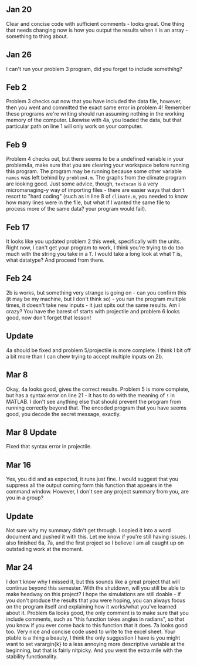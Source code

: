 ## Jan 20
Clear and concise code with sufficient comments - looks great. One thing that needs changing now is how you output the results when `T` is an array - something to thing about.

## Jan 26
I can't run your problem 3 program, did you forget to include somethihg?

## Feb 2
Problem 3 checks out now that you have included the data file, however, then you went and committed the exact same error in problem 4! Remember these programs we're writing should run assuming nothing in the working memory of the computer. Likewise with 4a, you loaded the data, but that particular path on line 1 will only work on your computer.

## Feb 9
Problem 4 checks out, but there seems to be a undefined variable in your problem4a, make sure that you are clearing your workspace before running this program. The program may be running because some other variable `names` was left behind by `problem4.m`. The graphs from the climate program are looking good. Just some advice, though, `textscan` is a very micromanaging-y way of importing files - there are easier ways that don't resort to "hard coding" (such as in line 8 of `climate.m`, you needed to know how many lines were in the file, but what if I wanted the same file to process more of the same data? your program would fail).

## Feb 17
It looks like you updated problem 2 this week, specifically with the units. Right now, I can't get your program to work, I think you're trying to do too much with the string you take in a `T`. I would take a long look at what `T` is, what datatype? And proceed from there.

## Feb 24
2b is works, but something very strange is going on - can you confirm this (it may be my machine, but I don't think so) - you run the program multiple times, it doesn't take new inputs - it just spits out the same results. Am I crazy?
You have the barest of starts with projectile and problem 6 looks good, now don't forget that lesson!

## Update
4a should be fixed and problem 5/projectile is more complete.  I think I bit off a bit more than I can chew trying to accept multiple inputs on 2b. 

## Mar 8
Okay, 4a looks good, gives the correct results. Problem 5 is more complete, but has a syntax error on line 21 - it has to do with the meaning of `!` in MATLAB. I don't see anything else that should prevent the program from running correctly beyond that. 
The encoded program that you have seems good, you decode the secret message, exactly.

## Mar 8 Update
Fixed that syntax error in projectile.  
## Mar 16
Yes, you did and as expected, it runs just fine. I would suggest that you suppress all the output coming form this function that appears in the command window.
However, I don't see any project summary from you, are you in a group?

## Update
Not sure why my summary didn't get through.  I copied it into a word document and pushed it with this.  Let me know if you're still having issues.
I also finished 6a, 7a, and the first project so I believe I am all caught up on outstading work at the moment.

## Mar 24 
I don't know why I missed it, but this sounds like a great project that will continue beyond this semester. With the shutdown, will you still be able to make headway on this project? I hope the simulations are still doable - if you don't produce the results that you were hoping, you can always focus on the program itself and explaining how it works/what you've learned about it.
Problem 6a looks good, the only comment is to make sure that you include comments, such as "this function takes angles in radians", so that you know if you ever come back to this function that it does. 7a looks good too. Very nice and concise code used to write to the excel sheet. 
Your ptable is a thing a beauty, I think the only suggestion I have is you might want to set varargin{k} to a less annoying more descriptive variable at the beginning, but that is fairly nitpicky. And you went the extra mile with the stability functionality.
